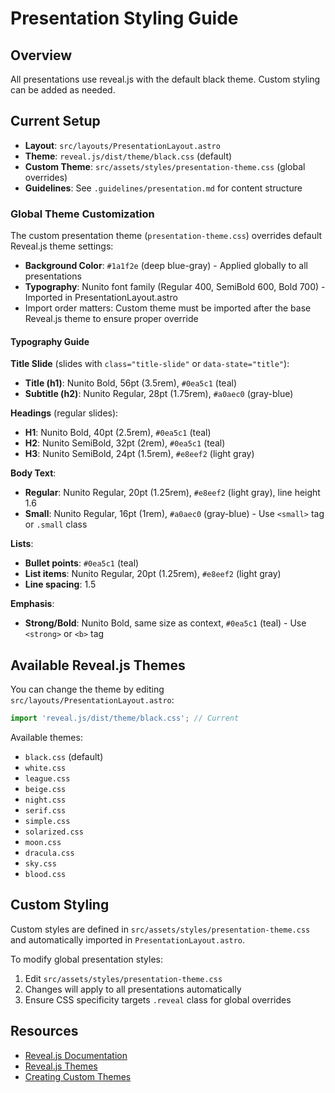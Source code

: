 # Presentation Styling Guide

## Overview

All presentations use reveal.js with the default black theme. Custom styling can be added as needed.

## Current Setup

- **Layout**: `src/layouts/PresentationLayout.astro`
- **Theme**: `reveal.js/dist/theme/black.css` (default)
- **Custom Theme**: `src/assets/styles/presentation-theme.css` (global overrides)
- **Guidelines**: See `.guidelines/presentation.md` for content structure

### Global Theme Customization

The custom presentation theme (`presentation-theme.css`) overrides default Reveal.js theme settings:

- **Background Color**: `#1a1f2e` (deep blue-gray) - Applied globally to all presentations
- **Typography**: Nunito font family (Regular 400, SemiBold 600, Bold 700) - Imported in PresentationLayout.astro
- Import order matters: Custom theme must be imported after the base Reveal.js theme to ensure proper override

#### Typography Guide

**Title Slide** (slides with `class="title-slide"` or `data-state="title"`):

- **Title (h1)**: Nunito Bold, 56pt (3.5rem), `#0ea5c1` (teal)
- **Subtitle (h2)**: Nunito Regular, 28pt (1.75rem), `#a0aec0` (gray-blue)

**Headings** (regular slides):

- **H1**: Nunito Bold, 40pt (2.5rem), `#0ea5c1` (teal)
- **H2**: Nunito SemiBold, 32pt (2rem), `#0ea5c1` (teal)
- **H3**: Nunito SemiBold, 24pt (1.5rem), `#e8eef2` (light gray)

**Body Text**:

- **Regular**: Nunito Regular, 20pt (1.25rem), `#e8eef2` (light gray), line height 1.6
- **Small**: Nunito Regular, 16pt (1rem), `#a0aec0` (gray-blue) - Use `<small>` tag or `.small` class

**Lists**:

- **Bullet points**: `#0ea5c1` (teal)
- **List items**: Nunito Regular, 20pt (1.25rem), `#e8eef2` (light gray)
- **Line spacing**: 1.5

**Emphasis**:

- **Strong/Bold**: Nunito Bold, same size as context, `#0ea5c1` (teal) - Use `<strong>` or `<b>` tag

## Available Reveal.js Themes

You can change the theme by editing `src/layouts/PresentationLayout.astro`:

```javascript
import 'reveal.js/dist/theme/black.css'; // Current
```

Available themes:

- `black.css` (default)
- `white.css`
- `league.css`
- `beige.css`
- `night.css`
- `serif.css`
- `simple.css`
- `solarized.css`
- `moon.css`
- `dracula.css`
- `sky.css`
- `blood.css`

## Custom Styling

Custom styles are defined in `src/assets/styles/presentation-theme.css` and automatically imported in `PresentationLayout.astro`.

To modify global presentation styles:

1. Edit `src/assets/styles/presentation-theme.css`
2. Changes will apply to all presentations automatically
3. Ensure CSS specificity targets `.reveal` class for global overrides

## Resources

- [Reveal.js Documentation](https://revealjs.com/)
- [Reveal.js Themes](https://revealjs.com/themes/)
- [Creating Custom Themes](https://github.com/hakimel/reveal.js/blob/master/css/theme/README.md)

